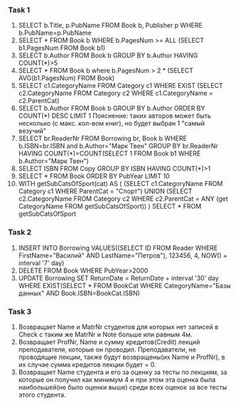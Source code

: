 ### Task 1
1. SELECT b.Title, p.PubName FROM Book b, Publisher p WHERE b.PubName=p.PubName
2. SELECT * FROM Book b WHERE b.PagesNum >= ALL (SELECT b1.PagesNum FROM Book b1)
3. SELECT b.Author FROM Book b GROUP BY b.Author HAVING COUNT(*)>5
4. SELECT * FROM Book b where b.PagesNum > 2 * (SELECT AVG(b1.PagesNum) FROM Book)
5. SELECT c1.CategoryName FROM Category c1 WHERE EXIST (SELECT c2.CategoryName FROM Category c2 WHERE c1.CategoryName = c2.ParentCat)
6. SELECT b.Author FROM Book b GROUP BY b.Author ORDER BY COUNT(*) DESC LIMIT 1
Пояснение: таких авторов может быть несколько (с макс. кол-вом книг), но будет выбран 1 "самый везучий"
7. SELECT br.ReaderNr FROM Borrowing br, Book b WHERE b.ISBN=br.ISBN and b.Author="Марк Твен" GROUP BY br.ReaderNr HAVING COUNT(*)=COUNT(SELECT 1 FROM Book b1 WHERE b.Author="Марк Твен")
8. SELECT ISBN FROM Copy GROUP BY ISBN HAVING COUNT(*)>1
9. SELECT * FROM Book ORDER BY PubYear LIMIT 10
10. WITH getSubCatsOfSport(cat) AS (
	(SELECT c1.CategoryName FROM Category c1 WHERE ParentCat = "Спорт")
    UNION
	(SELECT c2.CategoryName FROM Category c2 WHERE c2.ParentCat = ANY (get CategoryName FROM getSubCatsOfSport))
) SELECT * FROM getSubCatsOfSport

### Task 2
1. INSERT INTO Borrowing VALUES((SELECT ID FROM Reader WHERE FirstName="Василий" AND LastName="Петров"), 123456, 4, NOW() + interval '7' day)
2. DELETE FROM Book WHERE PubYear>2000
3. UPDATE Borrowing SET ReturnDate = ReturnDate + interval '30' day WHERE EXIST(SELECT * FROM BookCat WHERE CategoryName="Базы данных" AND Book.ISBN=BookCat.ISBN)

### Task 3
1. Возвращает Name и MatrNr студентов для которых нет записей в Check с таким же MatrNr и Note больше или равным 4м.
2. Возвращает ProfNr, Name и сумму кредитов(Credit) лекций преподавателя, которые он проводил. Преподаватели, не проводящие лекции, также будут возвращены(их Name и ProfNr), в их случае сумма кредитов лекции будет = 0.
3. Возвращает Name студента и его за оценку за тесты по лекциям, за которые он получил как минимум 4 и при этом эта оценка была наибольшей(не было оценки выше) среди всех оценок за все тесты этого студента.